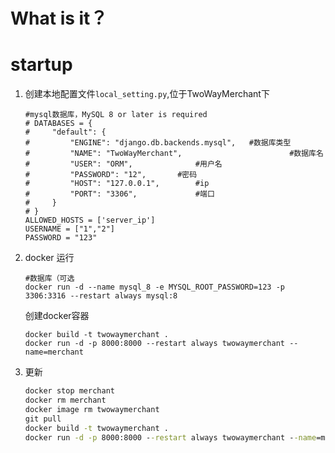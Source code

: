 # What is it？


# startup
1. 创建本地配置文件`local_setting.py`,位于TwoWayMerchant下
    ```
    #mysql数据库，MySQL 8 or later is required
    # DATABASES = {
    #     "default": {
    #         "ENGINE": "django.db.backends.mysql",   #数据库类型
    #         "NAME": "TwoWayMerchant",                        #数据库名
    #         "USER": "ORM",              #用户名
    #         "PASSWORD": "12",       #密码
    #         "HOST": "127.0.0.1",        #ip
    #         "PORT": "3306",             #端口
    #     }
    # }
    ALLOWED_HOSTS = ['server_ip']
    USERNAME = ["1","2"]
    PASSWORD = "123"
    ```


2. docker 运行
    ```
    #数据库（可选
    docker run -d --name mysql_8 -e MYSQL_ROOT_PASSWORD=123 -p 3306:3316 --restart always mysql:8
    ```
    创建docker容器
    ```
    docker build -t twowaymerchant .
    docker run -d -p 8000:8000 --restart always twowaymerchant --name=merchant
    ```
3. 更新
   ```cmd
   docker stop merchant
   docker rm merchant
   docker image rm twowaymerchant
   git pull
   docker build -t twowaymerchant .
   docker run -d -p 8000:8000 --restart always twowaymerchant --name=merchant
   ```